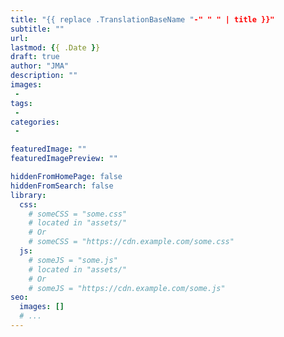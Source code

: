 ```yaml
---
title: "{{ replace .TranslationBaseName "-" " " | title }}"
subtitle: ""
url: 
lastmod: {{ .Date }}
draft: true
author: "JMA"
description: ""
images: 
 - 
tags: 
 - 
categories: 
 - 

featuredImage: ""
featuredImagePreview: ""

hiddenFromHomePage: false
hiddenFromSearch: false
library:
  css:
    # someCSS = "some.css"
    # located in "assets/"
    # Or
    # someCSS = "https://cdn.example.com/some.css"
  js:
    # someJS = "some.js"
    # located in "assets/"
    # Or
    # someJS = "https://cdn.example.com/some.js"
seo:
  images: []
  # ...
---
```



